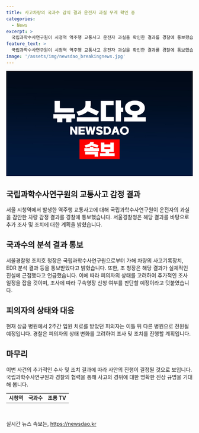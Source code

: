 ```yaml
---
title: 사고차량의 국과수 감식 결과 운전자 과실 무게 확인 중
categories:
  - News
excerpt: >
  국립과학수사연구원이 시청역 역주행 교통사고 운전자 과실을 확인한 결과를 경찰에 통보했습니다. 서울경찰청은 실체적인 진실에 근접했다고 밝혔으며 피의자 상태를 고려해 추가 조사 일정을 예고했습니다. 2주 입원 후 피의자는 다른 병원으로 이송될 예정이며, 경찰은 구속영장 신청 등을 검토 중입니다. 사건의 전개에 관심이 모아지고 있습니다. (150자)
feature_text: >
  국립과학수사연구원이 시청역 역주행 교통사고 운전자 과실을 확인한 결과를 경찰에 통보했습니다. 서울경찰청은 실체적인 진실에 근접했다고 밝혔으며 피의자 상태를 고려해 추가 조사 일정을 예고했습니다. 2주 입원 후 피의자는 다른 병원으로 이송될 예정이며, 경찰은 구속영장 신청 등을 검토 중입니다. 사건의 전개에 관심이 모아지고 있습니다. (150자)
image: '/assets/img/newsdao_breakingnews.jpg'
---
```


<p><img src="/assets/img/newsdao_breakingnews.jpg" alt="ranknews 속보" /></p>

<h2>국립과학수사연구원의 교통사고 감정 결과</h2>

<p data-ke-size="size16">서울 시청역에서 발생한 역주행 교통사고에 대해 국립과학수사연구원이 운전자의 과실을 감안한 차량 감정 결과를 경찰에 통보했습니다. 서울경찰청은 해당 결과를 바탕으로 추가 조사 및 조치에 대한 계획을 밝혔습니다.</p>

<h2 data-ke-size="size26">국과수의 분석 결과 통보</h2>

<p data-ke-size="size16">서울경찰청 조지호 청장은 국립과학수사연구원으로부터 가해 차량의 사고기록장치, EDR 분석 결과 등을 통보받았다고 밝혔습니다. 또한, 조 청장은 해당 결과가 실체적인 진실에 근접했다고 언급했습니다. 이에 따라 피의자의 상태를 고려하여 추가적인 조사 일정을 잡을 것이며, 조사에 따라 구속영장 신청 여부를 판단할 예정이라고 덧붙였습니다.</p>

<h2 data-ke-size="size26">피의자의 상태와 대응</h2>

<p data-ke-size="size16">현재 상급 병원에서 2주간 입원 치료를 받았던 피의자는 이틀 뒤 다른 병원으로 전원될 예정입니다. 경찰은 피의자의 상태 변화를 고려하여 조사 및 조치를 진행할 계획입니다.</p>

<h2 data-ke-size="size26">마무리</h2>

<p data-ke-size="size16">이번 사건의 추가적인 수사 및 조치 결과에 따라 사안의 진행이 결정될 것으로 보입니다. 국립과학수사연구원과 경찰의 협력을 통해 사고의 경위에 대한 명확한 진상 규명을 기대해 봅니다.</p>

<table>
  <tbody>
    <tr>
      <td style="text-align: center; height: 17px;"><b>시청역</b></td>
      <td style="text-align: center; height: 17px;"><b>국과수</b></td>
      <td style="text-align: center; height: 17px;"><b>조롱 TV</b></td>
    </tr>
  </tbody>
</table>

<p data-ke-size="size16">&nbsp;</p>
실시간 뉴스 속보는, <a href="https://newsdao.kr" rel="dofollow">https://newsdao.kr</a>


